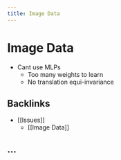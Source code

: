 ```yaml
---
title: Image Data
---
```


# Image Data
- Cant use MLPs 
	- Too many weights to learn
	- No translation equi-invariance

## Backlinks
* [[Issues]]
	* [[Image Data]]

## …
